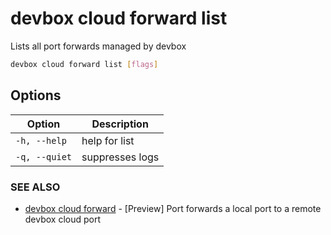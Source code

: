 # devbox cloud forward list

Lists all port forwards managed by devbox

```bash
devbox cloud forward list [flags]
```

## Options

<!-- Markdown table of options -->
| Option | Description |
| --- | --- |
| `-h, --help` | help for list |
| `-q, --quiet` | suppresses logs |

### SEE ALSO

* [devbox cloud forward](devbox_cloud_forward.md)	 - [Preview] Port forwards a local port to a remote devbox cloud port

